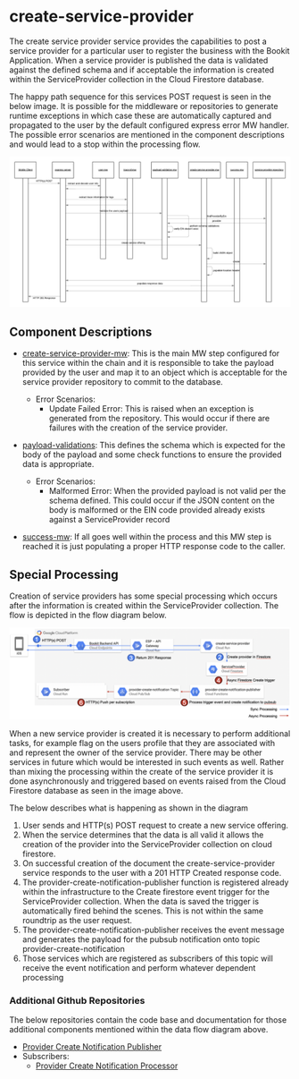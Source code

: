 # create-service-provider

The create service provider service provides the capabilities to post a service provider for a particular user to register the business with the Bookit Application. When a service provider is published the data is validated against the defined schema and if acceptable the information is created within the ServiceProvider collection in the Cloud Firestore database.

The happy path sequence for this services POST request is seen in the below image. It is possible for the middleware or repositories to generate runtime exceptions in which case these are automatically captured and propagated to the user by the default configured express error MW handler. The possible error scenarios are mentioned in the component descriptions and would lead to a stop within the processing flow.

[![create-service-provider-sequence](../../../docs/images/create-service-provider-sequence.png)](../../../docs/images/create-service-provider-sequence.png)

## Component Descriptions

- [create-service-provider-mw](./src/create-service-provider-mw.js): This is the main MW step configured for this service within the chain and it is responsible to take the payload provided by the user and map it to an object which is acceptable for the service provider repository to commit to the database.

  - Error Scenarios:
    - Update Failed Error: This is raised when an exception is generated from the repository. This would occur if there are failures with the creation of the service provider.

- [payload-validations](./src/payload-validations.js): This defines the schema which is expected for the body of the payload and some check functions to ensure the provided data is appropriate.

  - Error Scenarios:
    - Malformed Error: When the provided payload is not valid per the schema defined. This could occur if the JSON content on the body is malformed or the EIN code provided already exists against a ServiceProvider record

- [success-mw](./src/success-mw.js): If all goes well within the process and this MW step is reached it is just populating a proper HTTP response code to the caller.

## Special Processing

Creation of service providers has some special processing which occurs after the information is created within the ServiceProvider collection. The flow is depicted in the flow diagram below.

[![create-provider-special-processing](../../../docs/images/create-provider-special-processing.png)](../../../docs/images/create-provider-special-processing.png)

When a new service provider is created it is necessary to perform additional tasks, for example flag on the users profile that they are associated with and represent the owner of the service provider. There may be other services in future which would be interested in such events as well. Rather than mixing the processing within the create of the service provider it is done asynchronously and triggered based on events raised from the Cloud Firestore database as seen in the image above.

The below describes what is happening as shown in the diagram

1. User sends and HTTP(s) POST request to create a new service offering.
2. When the service determines that the data is all valid it allows the creation of the provider into the ServiceProvider collection on cloud firestore.
3. On successful creation of the document the create-service-provider service responds to the user with a 201 HTTP Created response code.
4. The provider-create-notification-publisher function is registered already within the infrastructure to the Create firestore event trigger for the ServiceProvider collection. When the data is saved the trigger is automatically fired behind the scenes. This is not within the same roundtrip as the user request.
5. The provider-create-notification-publisher receives the event message and generates the payload for the pubsub notification onto topic provider-create-notification
6. Those services which are registered as subscribers of this topic will receive the event notification and perform whatever dependent processing

### Additional Github Repositories

The below repositories contain the code base and documentation for those additional components mentioned within the data flow diagram above.

- [Provider Create Notification Publisher](https://github.com/bookit-app/provider-create-notification-publisher)
- Subscribers:
  - [Provider Create Notification Processor](https://github.com/bookit-app/profile-services/tree/master/src/services/provider-create-notification-processor)
